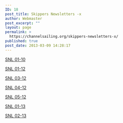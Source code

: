 ```yaml
---
ID: 18
post_title: Skippers Newsletters -x
author: Webmaster
post_excerpt: ""
layout: page
permalink: >
  https://channelsailing.org/skippers-newsletters-x/
published: true
post_date: 2013-03-09 14:28:17
---
```

<a href="//channelsailing.org/wp-content/uploads/2013/04/newsletter01-10.doc" target="_blank" rel="noopener">SNL 01-10</a>

<a href="//channelsailing.org/wp-content/uploads/2013/04/newsletter-01-12.doc" target="_blank" rel="noopener">SNL 01-12</a>

<a href="//channelsailing.org/wp-content/uploads/2013/04/newsletter-03-12.doc" target="_blank" rel="noopener">SNL 03-12</a>

<a href="//channelsailing.org/wp-content/uploads/2013/04/newsletter-04-12.doc" target="_blank" rel="noopener">SNL 04-12</a>

<a href="//channelsailing.org/wp-content/uploads/2013/04/newsletter-05-12.doc" target="_blank" rel="noopener">SNL 05-12</a>

<a href="//channelsailing.org/wp-content/uploads/2013/03/snl-01-13-final.doc" target="_blank" rel="noopener">SNL 01-13</a>

<a href="//channelsailing.org/wp-content/uploads/2013/04/snl-02-13.pdf" target="_blank" rel="noopener">SNL 02-13</a>